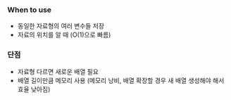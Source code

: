 ### When to use

- 동일한 자료형의 여러 변수들 저장
- 자료의 위치를 알 때 (O(1)으로 빠름)

### 단점

- 자료형 다르면 새로운 배열 필요
- 배열 길이만큼 메모리 사용 (메모리 낭비, 배열 확장할 경우 새 배열 생성해야 해서 효율 낮아짐)